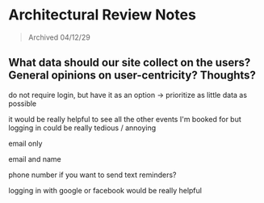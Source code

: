 # Architectural Review Notes
> Archived 04/12/29

## What data should our site collect on the users? General opinions on user-centricity? Thoughts? 
do not require login, but have it as an option -> prioritize as little data as possible

it would be really helpful to see all the other events I'm booked for but logging in could be really tedious / annoying 

email only

email and name

phone number if you want to send text reminders?

logging in with google or facebook would be really helpful

